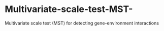# Multivariate-scale-test-MST-
Multivariate scale test (MST) for detecting gene-environment interactions
